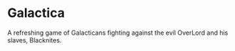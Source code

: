 # Galactica
A refreshing game of Galacticans fighting against the evil OverLord and his slaves, Blacknites.
